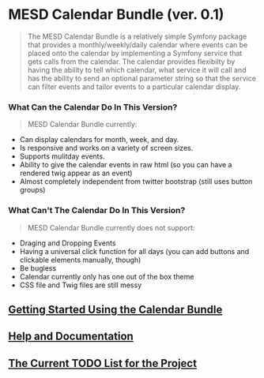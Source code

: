 MESD Calendar Bundle (ver. 0.1)
===============================
> The MESD Calendar Bundle is a relatively simple Symfony package that provides a monthly/weekly/daily calendar where events can be placed onto the calendar by implementing a Symfony service that gets calls from the calendar.  The calendar provides flexibilty by having the ability to tell which calendar, what service it will call and has the ability to send an optional parameter string so that the service can filter events and tailor events to a particular calendar display.

### What Can the Calendar Do In This Version?
> MESD Calendar Bundle currently:
* Can display calendars for month, week, and day.
* Is responsive and works on a variety of screen sizes.
* Supports mulitday events.
* Ability to give the calendar events in raw html (so you can have a rendered twig appear as an event)
* Almost completely independent from twitter bootstrap (still uses button groups)

### What Can't The Calendar Do In This Version?
> MESD Calendar Bundle currently does not support:
* Draging and Dropping Events
* Having a universal click function for all days (you can add buttons and clickable elements manually, though)
* Be bugless 
* Calendar currently only has one out of the box theme
* CSS file and Twig files are still messy

## [Getting Started Using the Calendar Bundle](getting_started.md)
## [Help and Documentation](table_of_contents.md)
## [The Current TODO List for the Project](todo.md)

